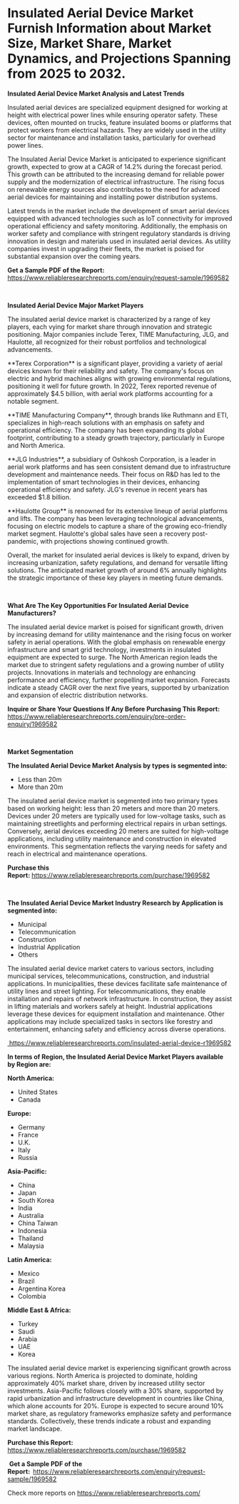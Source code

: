 <p><h1>Insulated Aerial Device Market Furnish Information about Market Size, Market Share, Market Dynamics, and Projections Spanning from 2025 to 2032.</h1></p><p><strong>Insulated Aerial Device Market Analysis and Latest Trends</strong></p>
<p><p>Insulated aerial devices are specialized equipment designed for working at height with electrical power lines while ensuring operator safety. These devices, often mounted on trucks, feature insulated booms or platforms that protect workers from electrical hazards. They are widely used in the utility sector for maintenance and installation tasks, particularly for overhead power lines.</p><p>The Insulated Aerial Device Market is anticipated to experience significant growth, expected to grow at a CAGR of 14.2% during the forecast period. This growth can be attributed to the increasing demand for reliable power supply and the modernization of electrical infrastructure. The rising focus on renewable energy sources also contributes to the need for advanced aerial devices for maintaining and installing power distribution systems. </p><p>Latest trends in the market include the development of smart aerial devices equipped with advanced technologies such as IoT connectivity for improved operational efficiency and safety monitoring. Additionally, the emphasis on worker safety and compliance with stringent regulatory standards is driving innovation in design and materials used in insulated aerial devices. As utility companies invest in upgrading their fleets, the market is poised for substantial expansion over the coming years.</p></p>
<p><strong>Get a Sample PDF of the Report:&nbsp;</strong> <a href="https://www.reliableresearchreports.com/enquiry/request-sample/1969582?utm_campaign=2743&utm_medium=2&utm_source=Github&utm_content=ia&utm_term=10042025&utm_id=insulated-aerial-device">https://www.reliableresearchreports.com/enquiry/request-sample/1969582</a></p>
<p>&nbsp;</p>
<p><strong>Insulated Aerial Device Major Market Players</strong></p>
<p><p>The insulated aerial device market is characterized by a range of key players, each vying for market share through innovation and strategic positioning. Major companies include Terex, TIME Manufacturing, JLG, and Haulotte, all recognized for their robust portfolios and technological advancements.</p><p>**Terex Corporation** is a significant player, providing a variety of aerial devices known for their reliability and safety. The company's focus on electric and hybrid machines aligns with growing environmental regulations, positioning it well for future growth. In 2022, Terex reported revenue of approximately $4.5 billion, with aerial work platforms accounting for a notable segment.</p><p>**TIME Manufacturing Company**, through brands like Ruthmann and ETI, specializes in high-reach solutions with an emphasis on safety and operational efficiency. The company has been expanding its global footprint, contributing to a steady growth trajectory, particularly in Europe and North America.</p><p>**JLG Industries**, a subsidiary of Oshkosh Corporation, is a leader in aerial work platforms and has seen consistent demand due to infrastructure development and maintenance needs. Their focus on R&D has led to the implementation of smart technologies in their devices, enhancing operational efficiency and safety. JLG's revenue in recent years has exceeded $1.8 billion.</p><p>**Haulotte Group** is renowned for its extensive lineup of aerial platforms and lifts. The company has been leveraging technological advancements, focusing on electric models to capture a share of the growing eco-friendly market segment. Haulotte's global sales have seen a recovery post-pandemic, with projections showing continued growth.</p><p>Overall, the market for insulated aerial devices is likely to expand, driven by increasing urbanization, safety regulations, and demand for versatile lifting solutions. The anticipated market growth of around 6% annually highlights the strategic importance of these key players in meeting future demands.</p></p>
<p>&nbsp;</p>
<p><strong>What Are The Key Opportunities For Insulated Aerial Device Manufacturers?</strong></p>
<p><p>The insulated aerial device market is poised for significant growth, driven by increasing demand for utility maintenance and the rising focus on worker safety in aerial operations. With the global emphasis on renewable energy infrastructure and smart grid technology, investments in insulated equipment are expected to surge. The North American region leads the market due to stringent safety regulations and a growing number of utility projects. Innovations in materials and technology are enhancing performance and efficiency, further propelling market expansion. Forecasts indicate a steady CAGR over the next five years, supported by urbanization and expansion of electric distribution networks.</p></p>
<p><strong>Inquire or Share Your Questions If Any Before Purchasing This Report:</strong> <a href="https://www.reliableresearchreports.com/enquiry/pre-order-enquiry/1969582?utm_campaign=2743&utm_medium=2&utm_source=Github&utm_content=ia&utm_term=10042025&utm_id=insulated-aerial-device">https://www.reliableresearchreports.com/enquiry/pre-order-enquiry/1969582</a></p>
<p>&nbsp;</p>
<p><strong>Market Segmentation</strong></p>
<p><strong>The Insulated Aerial Device Market Analysis by types is segmented into:</strong></p>
<p><ul><li>Less than 20m</li><li>More than 20m</li></ul></p>
<p><p>The insulated aerial device market is segmented into two primary types based on working height: less than 20 meters and more than 20 meters. Devices under 20 meters are typically used for low-voltage tasks, such as maintaining streetlights and performing electrical repairs in urban settings. Conversely, aerial devices exceeding 20 meters are suited for high-voltage applications, including utility maintenance and construction in elevated environments. This segmentation reflects the varying needs for safety and reach in electrical and maintenance operations.</p></p>
<p><strong>Purchase this Report:&nbsp;</strong><a href="https://www.reliableresearchreports.com/purchase/1969582?utm_campaign=2743&utm_medium=2&utm_source=Github&utm_content=ia&utm_term=10042025&utm_id=insulated-aerial-device">https://www.reliableresearchreports.com/purchase/1969582</a></p>
<p>&nbsp;</p>
<p><strong>The Insulated Aerial Device Market Industry Research by Application is segmented into:</strong></p>
<p><ul><li>Municipal</li><li>Telecommunication</li><li>Construction</li><li>Industrial Application</li><li>Others</li></ul></p>
<p><p>The insulated aerial device market caters to various sectors, including municipal services, telecommunications, construction, and industrial applications. In municipalities, these devices facilitate safe maintenance of utility lines and street lighting. For telecommunications, they enable installation and repairs of network infrastructure. In construction, they assist in lifting materials and workers safely at height. Industrial applications leverage these devices for equipment installation and maintenance. Other applications may include specialized tasks in sectors like forestry and entertainment, enhancing safety and efficiency across diverse operations.</p></p>
<p><a href="https://www.reliableresearchreports.com/insulated-aerial-device-r1969582?utm_campaign=2743&utm_medium=2&utm_source=Github&utm_content=ia&utm_term=10042025&utm_id=insulated-aerial-device">&nbsp;https://www.reliableresearchreports.com/insulated-aerial-device-r1969582</a></p>
<p><strong>In terms of Region, the Insulated Aerial Device Market Players available by Region are:</strong></p>
<p>
    <p> <strong> North America: </strong>
        <ul>
            <li>United States</li>
            <li>Canada</li>
        </ul>
        </p> 
    <p> <strong> Europe: </strong>
        <ul>
            <li>Germany</li>
            <li>France</li>
            <li>U.K.</li>
            <li>Italy</li>
            <li>Russia</li>
        </ul>
        </p> 
    <p> <strong> Asia-Pacific: </strong>
        <ul>
            <li>China</li>
            <li>Japan</li>
            <li>South Korea</li>
            <li>India</li>
            <li>Australia</li>
            <li>China Taiwan</li>
            <li>Indonesia</li>
            <li>Thailand</li>
            <li>Malaysia</li>
        </ul>
        </p> 
    <p> <strong> Latin America: </strong>
        <ul>
            <li>Mexico</li>
            <li>Brazil</li>
            <li>Argentina Korea</li>
            <li>Colombia</li>
        </ul>
        </p> 
    <p> <strong> Middle East & Africa: </strong>
        <ul>
            <li>Turkey</li>
            <li>Saudi</li>
            <li>Arabia</li>
            <li>UAE</li>
            <li>Korea</li>
        </ul>
    </p>
    </p>
<p><p>The insulated aerial device market is experiencing significant growth across various regions. North America is projected to dominate, holding approximately 40% market share, driven by increased utility sector investments. Asia-Pacific follows closely with a 30% share, supported by rapid urbanization and infrastructure development in countries like China, which alone accounts for 20%. Europe is expected to secure around 10% market share, as regulatory frameworks emphasize safety and performance standards. Collectively, these trends indicate a robust and expanding market landscape.</p></p>
<p><strong>Purchase this Report: </strong><a href="https://www.reliableresearchreports.com/purchase/1969582?utm_campaign=2743&utm_medium=2&utm_source=Github&utm_content=ia&utm_term=10042025&utm_id=insulated-aerial-device">https://www.reliableresearchreports.com/purchase/1969582</a></p>
<p>&nbsp;<strong>Get a Sample PDF of the Report:&nbsp;&nbsp;</strong><a href="https://www.reliableresearchreports.com/enquiry/request-sample/1969582?utm_campaign=2743&utm_medium=2&utm_source=Github&utm_content=ia&utm_term=10042025&utm_id=insulated-aerial-device">https://www.reliableresearchreports.com/enquiry/request-sample/1969582</a></p>
<p><strong></strong></p>
<p>Check more reports on <a href="https://www.reliableresearchreports.com/?utm_campaign=2743&utm_medium=2&utm_source=Github&utm_content=ia&utm_term=10042025&utm_id=insulated-aerial-device">https://www.reliableresearchreports.com/</a></p>